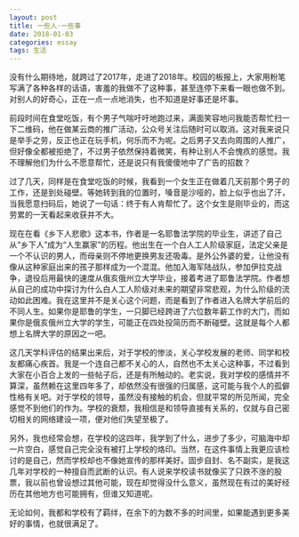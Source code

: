 ```yaml
---
layout: post
title: 一些人·一些事
date: 2018-01-03
categories: essay
tags: 生活
---
```


没有什么期待地，就跨过了2017年，走进了2018年。校园的板报上，大家用粉笔写满了各种各样的话语，害羞的我做不了这种事，甚至连停下来看一眼也做不到。对别人的好奇心，正在一点一点地消失，也不知道是好事还是坏事。

前段时间在食堂吃饭，有个男子气喘吁吁地跑过来，满面笑容地问我能否帮忙扫一下二维码，他在做某云商的推广活动，公众号关注后随时可以取消。这对我来说只是举手之劳，反正也正在玩手机，何乐而不为呢。之后男子又去向周围的人推广，但好像全都被拒绝了，不过男子依然保持着微笑，有种让别人不会愧疚的感觉。我不理解他们为什么不愿意帮忙，还是说只有我傻傻地中了广告的招数？

过了几天，同样是在食堂吃饭的时候，我看到一个女生正在做着几天前那个男子的工作，还是到处碰壁。等她转到我的位置时，嗓音是沙哑的，脸上似乎也出了汗，当我愿意扫码后，她说了一句话：终于有人肯帮忙了。这个女生是刚毕业的，而这劳累的一天看起来收获并不大。

现在在看《乡下人悲歌》这本书，作者是一名耶鲁法学院的毕业生，讲述了自己从“乡下人”成为“人生赢家”的历程。他出生在一个白人工人阶级家庭，法定父亲是一个不认识的男人，而母亲则不停地更换男友还吸毒。是外公外婆的爱，让他没有像从这种家庭出来的孩子那样成为一个混混。他加入海军陆战队，参加伊拉克战争，退役后用最快的速度从俄亥俄州立大学毕业，接着考进了耶鲁法学院。作者想从自己的成功中探讨为什么白人工人阶级对未来的期望非常悲观，为什么阶级的流动如此困难。我在这里并不是关心这个问题，而是看到了作者进入名牌大学前后的不同人生。如果你是耶鲁的学生，一只脚已经跨进了六位数年薪工作的大门，而如果你是俄亥俄州立大学的学生，可能正在四处投简历而不断碰壁。这就是每个人都想上名牌大学的原因之一吧。

这几天学科评估的结果出来后，对于学校的惨淡，关心学校发展的老师、同学和校友都痛心疾首。我是一个连自己都不关心的人，自然也不太关心这种事，不过看到大家在小百合上发的一些帖子后，还是有所触动的。老实说，我对学校的感情并不算深，虽然赖在这里四年多了，却依然没有很强的归属感，这可能与我个人的孤僻性格有关吧。对于学校的领导，虽然没有接触的机会，但就平常的所见所闻，完全感觉不到他们的作为。学校的衰颓，我相信是和领导直接有关系的，仅就与自己密切相关的网络建设一项，便对他们失望至极了。

另外，我也经常会想，在学校的这四年，我学到了什么，进步了多少，可脑海中却一片空白，感觉自己完全没有被打上学校的烙印。当然，在这件事情上我更应该检讨的是自己，然而学校却也不像她宣传的那样美好。固步自封、名不副实，是我这几年对学校的一种擅自而武断的认识。有人说来学校读书就像买了只跌不涨的股票，我以前也曾设想过其他可能，现在却觉得没什么意义，虽然现在有过的美好经历在其他地方也可能拥有，但谁又知道呢。

无论如何，我都和学校有了羁绊，在余下的为数不多的时间里，如果能遇到更多美好的事情，也就很满足了。 


